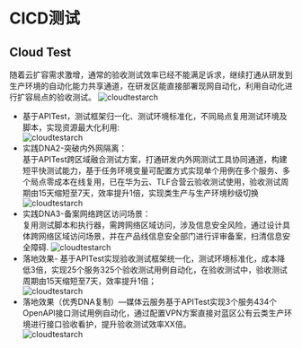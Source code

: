 # CICD测试

## Cloud Test

随着云扩容需求激增，通常的验收测试效率已经不能满足诉求，继续打通从研发到生产环境的自动化能力共享通道，在研发区能直接部署现网自动化，利用自动化进行扩容局点的验收测试。
![cloudtestarch](images/cloudtest-001.jpeg)
- 基于APITest，测试框架归一化、测试环境标准化，不同局点复用测试环境及脚本，实现资源最大化利用:<br>
![cloudtestarch](images/cloudtest-002.jpeg)
- 实践DNA2-突破内外网隔离：<br>
基于APITest跨区域融合测试方案，打通研发内外网测试工具协同通道，构建短平快测试能力，基于任务环境变量可配置方式实现单个用例在多个服务、多个局点零成本在线复用，已在华为云、TLF合营云验收测试使用，验收测试周期由15天缩短至7天，效率提升1倍，实现类生产与生产环境秒级切换
![cloudtestarch](images/cloudtest-003.jpeg)
- 实践DNA3-备案网络跨区访问场景：<br>
复用测试脚本和执行器，需跨网络区域访问，涉及信息安全风险，通过设计具体跨网络区域访问场景，并在产品线信息安全部门进行评审备案，扫清信息安全障碍.
![cloudtestarch](images/cloudtest-004.jpeg)
- 落地效果- 基于APITest实现验收测试框架统一化，测试环境标准化，成本降低3倍，实现25个服务325个验收测试用例自动化，在验收测试中，验收测试周期由15天缩短至7天，效率提升1倍；<br>
![cloudtestarch](images/cloudtest-005.jpeg)
- 落地效果（优秀DNA复制）—媒体云服务基于APITest实现3个服务434个OpenAPI接口测试用例自动化，通过配置VPN方案直接对蓝区公有云类生产环境进行接口验收看护，提升验收测试效率XX倍。<br>
![cloudtestarch](images/cloudtest-006.jpeg)
